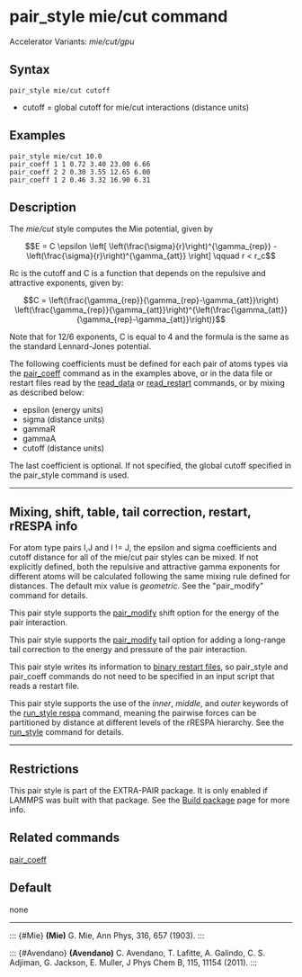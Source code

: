 # pair_style mie/cut command

Accelerator Variants: *mie/cut/gpu*

## Syntax

``` LAMMPS
pair_style mie/cut cutoff
```

-   cutoff = global cutoff for mie/cut interactions (distance units)

## Examples

``` LAMMPS
pair_style mie/cut 10.0
pair_coeff 1 1 0.72 3.40 23.00 6.66
pair_coeff 2 2 0.30 3.55 12.65 6.00
pair_coeff 1 2 0.46 3.32 16.90 6.31
```

## Description

The *mie/cut* style computes the Mie potential, given by

$$E =  C \epsilon \left[ \left(\frac{\sigma}{r}\right)^{\gamma_{rep}} - \left(\frac{\sigma}{r}\right)^{\gamma_{att}} \right]
                      \qquad r < r_c$$

Rc is the cutoff and C is a function that depends on the repulsive and
attractive exponents, given by:

$$C = \left(\frac{\gamma_{rep}}{\gamma_{rep}-\gamma_{att}}\right) \left(\frac{\gamma_{rep}}{\gamma_{att}}\right)^{\left(\frac{\gamma_{att}}{\gamma_{rep}-\gamma_{att}}\right)}$$

Note that for 12/6 exponents, C is equal to 4 and the formula is the
same as the standard Lennard-Jones potential.

The following coefficients must be defined for each pair of atoms types
via the [pair_coeff](pair_coeff) command as in the examples above, or in
the data file or restart files read by the [read_data](read_data) or
[read_restart](read_restart) commands, or by mixing as described below:

-   epsilon (energy units)
-   sigma (distance units)
-   gammaR
-   gammaA
-   cutoff (distance units)

The last coefficient is optional. If not specified, the global cutoff
specified in the pair_style command is used.

------------------------------------------------------------------------

## Mixing, shift, table, tail correction, restart, rRESPA info

For atom type pairs I,J and I != J, the epsilon and sigma coefficients
and cutoff distance for all of the mie/cut pair styles can be mixed. If
not explicitly defined, both the repulsive and attractive gamma
exponents for different atoms will be calculated following the same
mixing rule defined for distances. The default mix value is *geometric*.
See the \"pair_modify\" command for details.

This pair style supports the [pair_modify](pair_modify) shift option for
the energy of the pair interaction.

This pair style supports the [pair_modify](pair_modify) tail option for
adding a long-range tail correction to the energy and pressure of the
pair interaction.

This pair style writes its information to [binary restart
files](restart), so pair_style and pair_coeff commands do not need to be
specified in an input script that reads a restart file.

This pair style supports the use of the *inner*, *middle*, and *outer*
keywords of the [run_style respa](run_style) command, meaning the
pairwise forces can be partitioned by distance at different levels of
the rRESPA hierarchy. See the [run_style](run_style) command for
details.

------------------------------------------------------------------------

## Restrictions

This pair style is part of the EXTRA-PAIR package. It is only enabled if
LAMMPS was built with that package. See the [Build
package](Build_package) page for more info.

## Related commands

[pair_coeff](pair_coeff)

## Default

none

------------------------------------------------------------------------

::: {#Mie}
**(Mie)** G. Mie, Ann Phys, 316, 657 (1903).
:::

::: {#Avendano}
**(Avendano)** C. Avendano, T. Lafitte, A. Galindo, C. S. Adjiman, G.
Jackson, E. Muller, J Phys Chem B, 115, 11154 (2011).
:::

